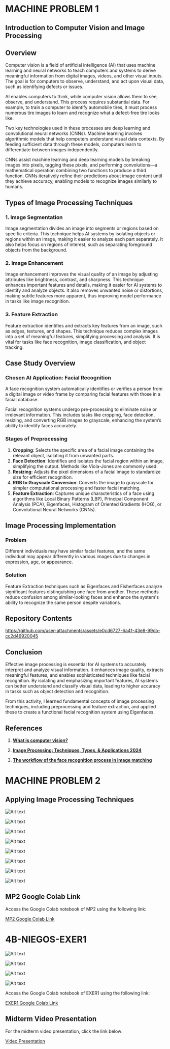 # **MACHINE PROBLEM 1** 

## Introduction to Computer Vision and Image Processing

## Overview

Computer vision is a field of artificial intelligence (AI) that uses machine learning and neural networks to teach computers and systems to derive meaningful information from digital images, videos, and other visual inputs. The goal is for computers to observe, understand, and act upon visual data, such as identifying defects or issues.

AI enables computers to think, while computer vision allows them to see, observe, and understand. This process requires substantial data. For example, to train a computer to identify automobile tires, it must process numerous tire images to learn and recognize what a defect-free tire looks like.

Two key technologies used in these processes are deep learning and convolutional neural networks (CNNs). Machine learning involves algorithmic models that help computers understand visual data contexts. By feeding sufficient data through these models, computers learn to differentiate between images independently.

CNNs assist machine learning and deep learning models by breaking images into pixels, tagging these pixels, and performing convolutions—a mathematical operation combining two functions to produce a third function. CNNs iteratively refine their predictions about image content until they achieve accuracy, enabling models to recognize images similarly to humans.

## Types of Image Processing Techniques

### 1. Image Segmentation

Image segmentation divides an image into segments or regions based on specific criteria. This technique helps AI systems by isolating objects or regions within an image, making it easier to analyze each part separately. It also helps focus on regions of interest, such as separating foreground objects from the background.

### 2. Image Enhancement

Image enhancement improves the visual quality of an image by adjusting attributes like brightness, contrast, and sharpness. This technique enhances important features and details, making it easier for AI systems to identify and analyze objects. It also removes unwanted noise or distortions, making subtle features more apparent, thus improving model performance in tasks like image recognition.

### 3. Feature Extraction

Feature extraction identifies and extracts key features from an image, such as edges, textures, and shapes. This technique reduces complex images into a set of meaningful features, simplifying processing and analysis. It is vital for tasks like face recognition, image classification, and object tracking.

## Case Study Overview

### Chosen AI Application: Facial Recognition

A face recognition system automatically identifies or verifies a person from a digital image or video frame by comparing facial features with those in a facial database.

Facial recognition systems undergo pre-processing to eliminate noise or irrelevant information. This includes tasks like cropping, face detection, resizing, and converting RGB images to grayscale, enhancing the system’s ability to identify faces accurately.

### Stages of Preprocessing

1. **Cropping**: Selects the specific area of a facial image containing the relevant object, isolating it from unwanted parts.
2. **Face Detection**: Identifies and isolates the facial region within an image, simplifying the output. Methods like Viola-Jones are commonly used.
3. **Resizing**: Adjusts the pixel dimensions of a facial image to standardize size for efficient recognition.
4. **RGB to Grayscale Conversion**: Converts the image to grayscale for simpler computational processing and faster facial matching.
5. **Feature Extraction**: Captures unique characteristics of a face using algorithms like Local Binary Patterns (LBP), Principal Component Analysis (PCA), Eigenfaces, Histogram of Oriented Gradients (HOG), or Convolutional Neural Networks (CNNs).

## Image Processing Implementation

### Problem

Different individuals may have similar facial features, and the same individual may appear differently in various images due to changes in expression, age, or appearance.

### Solution

Feature Extraction techniques such as Eigenfaces and Fisherfaces analyze significant features distinguishing one face from another. These methods reduce confusion among similar-looking faces and enhance the system's ability to recognize the same person despite variations.

## Repository Contents

https://github.com/user-attachments/assets/e0cd6727-6a41-43e8-99cb-cc2d49920045

## Conclusion

Effective image processing is essential for AI systems to accurately interpret and analyze visual information. It enhances image quality, extracts meaningful features, and enables sophisticated techniques like facial recognition. By isolating and emphasizing important features, AI systems can better understand and classify visual data, leading to higher accuracy in tasks such as object detection and recognition.

From this activity, I learned fundamental concepts of image processing techniques, including preprocessing and feature extraction, and applied these to create a functional facial recognition system using Eigenfaces.

## References

1. **[What is computer vision?](https://www.ibm.com/topics/computer-vision#:~:text=Computer%20vision%20is%20a%20field,they%20see%20defects%20or%20issues)**  
 

2. **[Image Processing: Techniques, Types, & Applications 2024](https://www.v7labs.com/blog/image-processing-guide)**  


3. **[The workflow of the face recognition process in image matching](https://it.telkomuniversity.ac.id/en/the-workflow-of-the-face-recognition-process)**  


# **MACHINE PROBLEM 2**

## Applying Image Processing Techniques

![Alt text](4B-NIEGOS-MP2/PPT/Screenshot%202024-09-09%20221606.png)

![Alt text](4B-NIEGOS-MP2/PPT/Screenshot%202024-09-09%20221614.png)

![Alt text](4B-NIEGOS-MP2/PPT/Screenshot%202024-09-09%20221622.png)

![Alt text](4B-NIEGOS-MP2/PPT/Screenshot%202024-09-09%20221629.png)

![Alt text](4B-NIEGOS-MP2/PPT/Screenshot%202024-09-09%20221641.png)

![Alt text](4B-NIEGOS-MP2/PPT/Screenshot%202024-09-09%20221647.png)

![Alt text](4B-NIEGOS-MP2/PPT/Screenshot%202024-09-09%20221654.png)

![Alt text](4B-NIEGOS-MP2/PPT/Screenshot%202024-09-09%20221700.png)

## MP2 Google Colab Link

Access the Google Colab notebook of MP2 using the following link:

[MP2 Google Colab Link](https://colab.research.google.com/drive/16K4wTtSwAonYZo1GGsbcwrlnU6dC9PRk?usp=sharing)

# 4B-NIEGOS-EXER1

![Alt text](4B-NIEGOS-EXER1/pdf%20contents/4B-NIEGOS-EXER1_page-0001.jpg)

![Alt text](4B-NIEGOS-EXER1/pdf%20contents/4B-NIEGOS-EXER1_page-0002.jpg)

![Alt text](4B-NIEGOS-EXER1/pdf%20contents/4B-NIEGOS-EXER1_page-0003.jpg)

![Alt text](4B-NIEGOS-EXER1/pdf%20contents/4B-NIEGOS-EXER1_page-0004.jpg)

Access the Google Colab notebook of EXER1 using the following link:

[EXER1 Google Colab Link](https://colab.research.google.com/drive/1D6sseuwpondppx_-ZxkIvJtjRpnKcvia?usp=sharing) 

## Midterm Video Presentation

For the midterm video presentation, click the link below:

[Video Presentation](https://drive.google.com/drive/folders/1ogODv_ybQDb1zz5_Nairu5_9fJHOFJMJ?usp=sharing)

